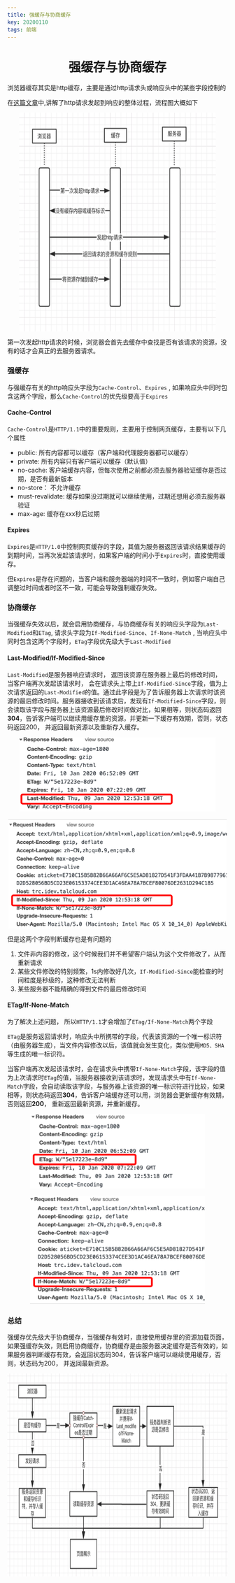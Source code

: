 ```yaml
---
title: 强缓存与协商缓存
key: 20200110
tags: 前端
---
```



<center><h1>强缓存与协商缓存</h1></center>

浏览器缓存其实是http缓存，主要是通过http请求头或响应头中的某些字段控制的

在[这篇文章]([https://lele3.github.io/2019/11/05/%E5%9C%A8%E6%B5%8F%E8%A7%88%E5%99%A8%E5%9C%B0%E5%9D%80%E6%A0%8F%E8%BE%93%E5%85%A5url%E5%88%B0%E9%A1%B5%E9%9D%A2%E5%B1%95%E7%A4%BA%E5%87%BA%E4%B8%9C%E8%A5%BF%E9%83%BD%E5%8F%91%E7%94%9F%E4%BA%86%E4%BB%80%E4%B9%88.html](https://lele3.github.io/2019/11/05/在浏览器地址栏输入url到页面展示出东西都发生了什么.html))中,讲解了http请求发起到响应的整体过程，流程图大概如下
  <!--more-->
  <div align='center'>
       <img src='https://raw.githubusercontent.com/lele3/markDownImages/master/images/%E5%89%8D%E7%AB%AF/%E5%BC%BA%E7%BC%93%E5%AD%98%E4%B8%8E%E5%8D%8F%E5%95%86%E7%BC%93%E5%AD%98/%E7%BC%93%E5%AD%98%E8%BF%87%E7%A8%8B.png' width = '450' height = '500' alt='缓存过程' align='center' />
  </div>

第一次发起http请求的时候，浏览器会首先去缓存中查找是否有该请求的资源，没有的话才会真正的去服务器请求。

### 强缓存

与强缓存有关的http响应头字段为`Cache-Control`、`Expires` , 如果响应头中同时包含这两个字段，那么`Cache-Control`的优先级要高于`Expires`

#### Cache-Control

`Cache-Control`是`HTTP/1.1`中的重要规则，主要用于控制网页缓存，主要有以下几个属性

- public: 所有内容都可以缓存（客户端和代理服务器都可以缓存）
- private: 所有内容只有客户端可以缓存（默认值）
- no-cache: 客户端缓存内容，但每次使用之前都必须去服务器验证缓存是否过期，是否有最新版本
- no-store： 不允许缓存
- must-revalidate: 缓存如果没过期就可以继续使用，过期还想用必须去服务器验证
- max-age: 缓存在xxx秒后过期

#### Expires

`Expires`是`HTTP/1.0`中控制网页缓存的字段，其值为服务器返回该请求结果缓存的到期时间，当再次发起该请求时，如果客户端的时间小于`Expires`时，直接使用缓存。

但`Expires`是存在问题的，当客户端和服务器端的时间不一致时，例如客户端自己调整过时间或者时区不一致，可能会导致强制缓存失效。


### 协商缓存

当强缓存失效以后，就会启用协商缓存，与协商缓存有关的响应头字段为`Last-Modified`和`ETag`, 请求头字段为`If-Modified-Since`、`If-None-Match`   , 当响应头中同时包含这两个字段时，`ETag`字段优先级大于`Last-Modified`

#### Last-Modified/If-Modified-Since

`Last-Modified`是服务器响应请求时， 返回该资源在服务器上最后的修改时间， 当客户端再次发起该请求时， 会在请求头上带上`If-Modified-Since`字段，值为上次请求返回的`Last-Modified`的值。通过此字段是为了告诉服务器上次请求时该资源的最后修改时间。服务器接收到该请求后，发现有`If-Modified-Since`字段，则会读取该字段与服务器上该资源最后修改时间做对比，如果相等，则状态码返回**304**，告诉客户端可以继续用缓存里的资源，并更新一下缓存有效期，否则，状态码返回200， 并返回最新资源以及重新存入缓存。

  <div align='center'>
       <img src='https://raw.githubusercontent.com/lele3/markDownImages/master/images/%E5%89%8D%E7%AB%AF/%E5%BC%BA%E7%BC%93%E5%AD%98%E4%B8%8E%E5%8D%8F%E5%95%86%E7%BC%93%E5%AD%98/Last-Modified.png' width = '450' height = '170' alt='Last-Modified' align='center' />
  </div>
  <br/>
  <div align='center'>
       <img src='https://raw.githubusercontent.com/lele3/markDownImages/master/images/%E5%89%8D%E7%AB%AF/%E5%BC%BA%E7%BC%93%E5%AD%98%E4%B8%8E%E5%8D%8F%E5%95%86%E7%BC%93%E5%AD%98/If-Modified-Since.png' width = '500' height = '250' alt='If-Modified-Since' align='center' />
  </div>


但是这两个字段判断缓存也是有问题的

1. 文件非内容的修改，这个时候我们并不希望客户端认为这个文件修改了，从而重新请求
2. 某些文件修改的特别频繁，1s内修改好几次，`If-Modified-Since`能检查的时间粒度是秒级的，这种修改无法判断
3. 某些服务器不能精确的得到文件的最后修改时间

#### ETag/If-None-Match

为了解决上述问题， 所以`HTTP/1.1`才会增加了`ETag/If-None-Match`两个字段

`ETag`是服务返回请求时，响应头中所携带的字段，代表该资源的一个唯一标识符（由服务器生成），当文件内容修改以后，该值就会发生变化，类似使用`MD5、SHA`等生成的唯一标识符。

当客户端再次发起该请求时，会在请求头中携带`If-None-Match`字段，该字段的值为上次请求时`ETag`的值，当服务器接收到该请求时，发现请求头中有`If-None-Match`字段，会自动读取该字段，与服务器上该资源的唯一标识符进行比较，如果相等，则状态码返回**304**，告诉客户端缓存还可以用，浏览器会更新缓存有效期，否则返回**200**， 重新返回最新资源，并重新缓存。

  <div align='center'>
      <img src='https://raw.githubusercontent.com/lele3/markDownImages/master/images/%E5%89%8D%E7%AB%AF/%E5%BC%BA%E7%BC%93%E5%AD%98%E4%B8%8E%E5%8D%8F%E5%95%86%E7%BC%93%E5%AD%98/ETag.png' width = '400' height = '170' alt='ETag' align='center' />
  </div>
  <br/>
  <div align='center'>
      <img src='https://raw.githubusercontent.com/lele3/markDownImages/master/images/%E5%89%8D%E7%AB%AF/%E5%BC%BA%E7%BC%93%E5%AD%98%E4%B8%8E%E5%8D%8F%E5%95%86%E7%BC%93%E5%AD%98/If-None-Match.png' width = '400' height = '250' alt='If-None-Match' align='center' />
  </div>
  
### 总结

强缓存优先级大于协商缓存，当强缓存有效时，直接使用缓存里的资源加载页面，如果强缓存失效，则启用协商缓存，协商缓存是由服务器决定缓存是否有效的，如果服务器判断缓存有效，会返回状态码304，告诉客户端可以继续使用缓存，否则，状态码为200， 并返回最新资源。
  <div align='center'>
      <img src='https://raw.githubusercontent.com/lele3/markDownImages/master/images/%E5%89%8D%E7%AB%AF/%E5%BC%BA%E7%BC%93%E5%AD%98%E4%B8%8E%E5%8D%8F%E5%95%86%E7%BC%93%E5%AD%98/CacheFlowchart.png' width = '854' height = '464' alt='缓存流程图' align='center' />
  </div>